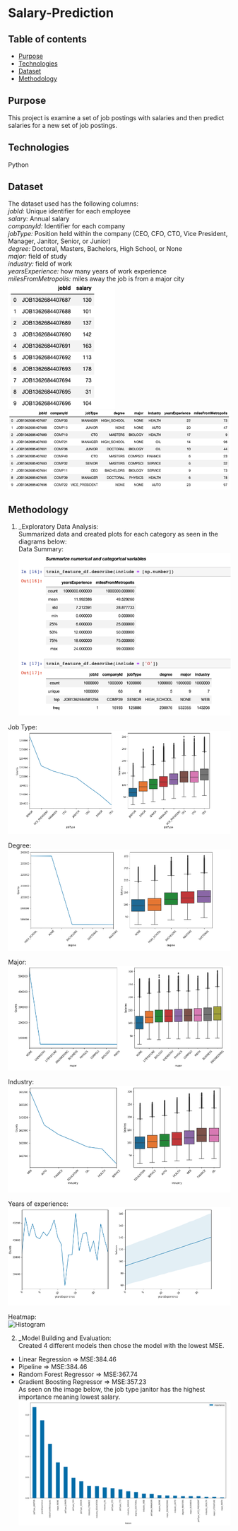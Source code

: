 # Salary-Prediction

## Table of contents

- [Purpose](#Purpose)
- [Technologies](#technologies)
- [Dataset](#dataset)
- [Methodology](#methodology)

## Purpose

This project is examine a set of job postings with salaries and then predict salaries for a new set of job postings.

## Technologies

Python

## Dataset

The dataset used has the following columns:
<br>
*jobId:* Unique identifier for each employee 
<br>
*salary:* Annual salary 
<br>
*companyId:* Identifier for each company 
<br>
*jobType:* Position held within the company (CEO, CFO, CTO, Vice President, Manager, Janitor, Senior, or Junior) 
<br>
*degree:* Doctoral, Masters, Bachelors, High School, or None
<br>
*major:* field of study 
<br>
*industry:* field of work 
<br>
*yearsExperience:* how many years of work experience 
<br>
*milesFromMetropolis:* miles away the job is from a major city
![Dataview1](./img/sampledata1.png) <br />
![Dataview2](./img/sampledata2.png)

## Methodology

1. _Exploratory Data Analysis:<br />
Summarized data and created plots for each category as seen in the diagrams below:<br />
Data Summary:<br />
![Histogram](./img/summary.png) <br />

Job Type:<br />
![Histogram](./img/jobtype.png) <br />

Degree:<br />
![Histogram](./img/degree.png) <br />

Major:<br />
![Histogram](./img/major.png) <br />

Industry:<br />
![Histogram](./img/industry.png) <br />

Years of experience:<br />
![Histogram](./img/yearsexperience.png) <br />

Heatmap:<br />
![Histogram](./img/heatmap.png) <br />

2. _Model Building and Evaluation:<br />
Created 4 different models then chose the model with the lowest MSE.
- Linear Regression => MSE:384.46 <br />
- Pipeline => MSE:384.46 <br />
- Random Forest Regressor => MSE:367.74 <br />
- Gradient Boosting Regressor => MSE:357.23 <br />
   As seen on the image below, the job type janitor has the highest importance meaning lowest salary.
   ![FeatureImportance](./img/featureimportance.png) 
